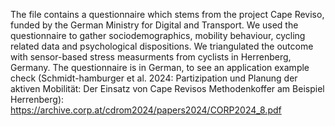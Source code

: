The file contains a questionnaire which stems from the project Cape Reviso, funded by the German Ministry for Digital and Transport. We used the questionnaire to gather sociodemographics, mobility behaviour, cycling related data and psychological dispositions. We triangulated the outcome with sensor-based stress measurments from cyclists in Herrenberg, Germany. The questionnaire is in German, to see an application example check (Schmidt-hamburger et al. 2024: Partizipation und Planung der aktiven Mobilität: Der Einsatz von Cape Revisos Methodenkoffer am
Beispiel Herrenberg): https://archive.corp.at/cdrom2024/papers2024/CORP2024_8.pdf
